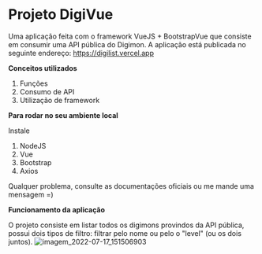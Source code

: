 # Projeto DigiVue
Uma aplicação feita com o framework VueJS + BootstrapVue que consiste em consumir uma API pública do Digimon.
A aplicação está publicada no seguinte endereço: https://digilist.vercel.app

**Conceitos utilizados**
1. Funções
2. Consumo de API
3. Utilização de framework

**Para rodar no seu ambiente local**

Instale
1. NodeJS
2. Vue
3. Bootstrap
4. Axios

Qualquer problema, consulte as documentações oficiais ou me mande uma mensagem =)


**Funcionamento da aplicação**

O projeto consiste em listar todos os digimons provindos da API pública, possui dois tipos de filtro: filtrar pelo nome ou pelo o "level" (ou os dois juntos).
![imagem_2022-07-17_151506903](https://user-images.githubusercontent.com/60072896/179419294-0873b342-2245-4796-a706-a3bbb2a65ccb.png)
